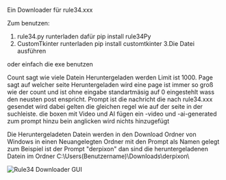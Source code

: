 Ein Downloader für rule34.xxx

Zum benutzen:
1. rule34.py runterladen dafür pip install rule34Py
2. CustomTkinter runterladen pip install customtkinter
3.Die Datei ausführen

oder einfach die exe benutzen

Count sagt wie viele Datein Heruntergeladen werden Limit ist 1000.
Page sagt auf welcher seite Heruntergeladen wird eine page ist immer so groß wie der count und ist ohne eingabe standartmäsig auf 0 eingestehlt wass den neusten post enspricht.
Prompt ist die nachricht die nach rule34.xxx gesendet wird dabei gelten die gleichen regel wie auf der seite in der suchleiste.
die boxen mit Video und AI fügen ein -video und -ai-generated zum prompt hinzu bein anglicken wird nichts hinzugefügt

Die Heruntergeladeten Datein werden in den Download Ordner von Windows in einen Neuangelegten Ordner mit den Prompt als Namen gelegt zum Beispiel ist der Prompt "derpixon" dan sind die heruntergeladenen Datein im Ordner C:\Users\(Benutzername)\Downloads\derpixon\

![Rule34 Downloader GUI](https://github.com/JohannesBOZZ/Rule34-Downloader/assets/95292913/b7beea11-2310-404a-b3cb-2d5924cf5ee2)
